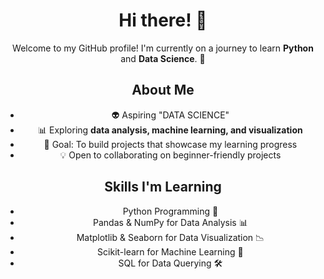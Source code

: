 <div align="center">           

# Hi there! 👋

Welcome to my GitHub profile! I'm currently on a journey to learn **Python** and **Data Science**. 🚀

## About Me
- 👽 Aspiring "DATA SCIENCE"
- 📊 Exploring **data analysis, machine learning, and visualization**
- 🎯 Goal: To build projects that showcase my learning progress
- 💡 Open to collaborating on beginner-friendly projects

## Skills I'm Learning
- Python Programming 🐍
- Pandas & NumPy for Data Analysis 📊
- Matplotlib & Seaborn for Data Visualization 📉
- Scikit-learn for Machine Learning 🤖
- SQL for Data Querying 🛠️





</div>
